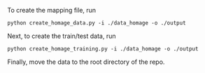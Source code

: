 To create the mapping file, run
```
python create_homage_data.py -i ./data_homage -o ./output
```

Next, to create the train/test data, run
```
python create_homage_training.py -i ./data_homage -o ./output
```

Finally, move the data to the root directory of the repo.
